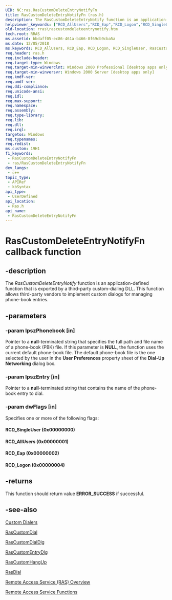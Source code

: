 ```yaml
---
UID: NC:ras.RasCustomDeleteEntryNotifyFn
title: RasCustomDeleteEntryNotifyFn (ras.h)
description: The RasCustomDeleteEntryNotify function is an application-defined function that is exported by a third-party custom-dialing DLL. This function allows third-party vendors to implement custom dialogs for managing phone-book entries.
helpviewer_keywords: ["RCD_AllUsers","RCD_Eap","RCD_Logon","RCD_SingleUser","RasCustomDeleteEntryNotify","RasCustomDeleteEntryNotify callback function [RAS]","RasCustomDeleteEntryNotifyFn","RasCustomDeleteEntryNotifyFn callback","_ras_rascustomdeleteentrynotify","ras/RasCustomDeleteEntryNotify","rras.rascustomdeleteentrynotify"]
old-location: rras\rascustomdeleteentrynotify.htm
tech.root: RRAS
ms.assetid: bbdaff05-ec86-461a-b466-8f69cb9cba5a
ms.date: 12/05/2018
ms.keywords: RCD_AllUsers, RCD_Eap, RCD_Logon, RCD_SingleUser, RasCustomDeleteEntryNotify, RasCustomDeleteEntryNotify callback function [RAS], RasCustomDeleteEntryNotifyFn, RasCustomDeleteEntryNotifyFn callback, _ras_rascustomdeleteentrynotify, ras/RasCustomDeleteEntryNotify, rras.rascustomdeleteentrynotify
req.header: ras.h
req.include-header: 
req.target-type: Windows
req.target-min-winverclnt: Windows 2000 Professional [desktop apps only]
req.target-min-winversvr: Windows 2000 Server [desktop apps only]
req.kmdf-ver: 
req.umdf-ver: 
req.ddi-compliance: 
req.unicode-ansi: 
req.idl: 
req.max-support: 
req.namespace: 
req.assembly: 
req.type-library: 
req.lib: 
req.dll: 
req.irql: 
targetos: Windows
req.typenames: 
req.redist: 
ms.custom: 19H1
f1_keywords:
 - RasCustomDeleteEntryNotifyFn
 - ras/RasCustomDeleteEntryNotifyFn
dev_langs:
 - c++
topic_type:
 - APIRef
 - kbSyntax
api_type:
 - UserDefined
api_location:
 - Ras.h
api_name:
 - RasCustomDeleteEntryNotifyFn
---
```


# RasCustomDeleteEntryNotifyFn callback function


## -description

The 
<i>RasCustomDeleteEntryNotify</i> function is an application-defined function that is exported by a third-party custom-dialing DLL. This function allows third-party vendors to implement custom dialogs for managing phone-book entries.

## -parameters

### -param lpszPhonebook [in]

Pointer to a <b>null</b>-terminated string that specifies the full path and file name of a phone-book (PBK) file. If this parameter is <b>NULL</b>, the function uses the current default phone-book file. The default phone-book file is the one selected by the user in the <b>User Preferences</b> property sheet of the <b>Dial-Up Networking</b> dialog box.

### -param lpszEntry [in]

Pointer to a <b>null</b>-terminated string that contains the name of the phone-book entry to dial.

### -param dwFlags [in]

Specifies one or more of the following flags: 



						
						
					



#### RCD_SingleUser (0x00000000)



#### RCD_AllUsers (0x00000001)



#### RCD_Eap (0x00000002)



#### RCD_Logon (0x00000004)

## -returns

This function should return value <b>ERROR_SUCCESS</b> if successful.

## -see-also

<a href="/windows/desktop/RRAS/custom-dialers">Custom Dialers</a>



<a href="/windows/desktop/api/ras/nc-ras-rascustomdialfn">RasCustomDial</a>



<a href="/windows/desktop/api/rasdlg/nc-rasdlg-rascustomdialdlgfn">RasCustomDialDlg</a>



<a href="/windows/desktop/api/rasdlg/nc-rasdlg-rascustomentrydlgfn">RasCustomEntryDlg</a>



<a href="/windows/desktop/api/ras/nc-ras-rascustomhangupfn">RasCustomHangUp</a>



<a href="/windows/desktop/api/ras/nf-ras-rasdiala">RasDial</a>



<a href="/windows/desktop/RRAS/about-remote-access-service">Remote Access Service (RAS) Overview</a>



<a href="/windows/desktop/RRAS/remote-access-service-functions">Remote Access Service Functions</a>

